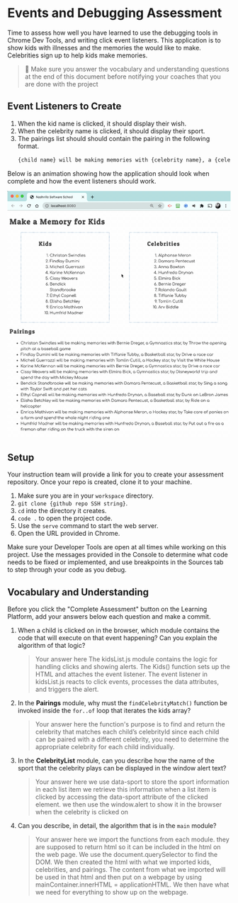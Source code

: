 # Events and Debugging Assessment

Time to assess how well you have learned to use the debugging tools in Chrome Dev Tools, and writing click event listeners. This application is to show kids with illnesses and the memories the would like to make. Celebrities sign up to help kids make memories.

> 🧨 Make sure you answer the vocabulary and understanding questions at the end of this document before notifying your coaches that you are done with the project

## Event Listeners to Create

1. When the kid name is clicked, it should display their wish.
1. When the celebrity name is clicked, it should display their sport.
1. The pairings list should should contain the pairing in the following format.
    ```html
    {child name} will be making memories with {celebrity name}, a {celebrity sport} star, by {child wish}
    ```

Below is an animation showing how the application should look when complete and how the event listeners should work.

<img src="./images/debugging-events-assessment.gif" width="700px">

## Setup

Your instruction team will provide a link for you to create your assessment repository. Once your repo is created, clone it to your machine.

1. Make sure you are in your `workspace` directory.
1. `git clone {github repo SSH string}`.
1. `cd` into the directory it creates.
1. `code .` to open the project code.
1. Use the `serve` command to start the web server.
1. Open the URL provided in Chrome.

Make sure your Developer Tools are open at all times while working on this project. Use the messages provided in the Console to determine what code needs to be fixed or implemented, and use breakpoints in the Sources tab to step through your code as you debug.

## Vocabulary and Understanding

Before you click the "Complete Assessment" button on the Learning Platform, add your answers below each question and make a commit.

1. When a child is clicked on in the browser, which module contains the code that will execute on that event happening? Can you explain the algorithm of that logic? 
   > Your answer here The kidsList.js module contains the logic for handling clicks and showing alerts. The Kids() function sets up the HTML and attaches the event listener. The event listener in kidsList.js reacts to click events, processes the data attributes, and triggers the alert.
2. In the **Pairings** module, why must the `findCelebrityMatch()` function be invoked inside the `for..of` loop that iterates the kids array?
   > Your answer here the function's purpose is to find and return the celebrity that matches each child’s celebrityId since each child can be paired with a different celebrity, you need to determine the appropriate celebrity for each child individually.
3. In the **CelebrityList** module, can you describe how the name of the sport that the celebrity plays can be displayed in the window alert text?
   > Your answer here we use data-sport to store the sport information in each list item we retrieve this information when a list item is clicked by accessing the data-sport attribute of the clicked element. we then use the window.alert to show it in the browser when the celebrity is clicked on
4. Can you describe, in detail, the algorithm that is in the `main` module?
   > Your answer here we import the functions from each module. they are supposed to return html so it can be included in the html on the web page. We use the document.querySelector to find the DOM. We then created the html with what we imported kids, celebrities, and pairings. The content from what we imported will be used in that html and then put on a webpage by using mainContainer.innerHTML = applicationHTML. We then have what we need for everything to show up on the webpage.
